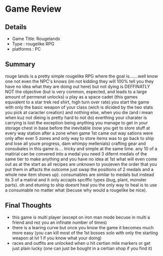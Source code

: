 # Game Review

## Details

* Game Title: Rougelands
* Type : rougelike RPG
* platforms : PC


## Summary
rouge lands is a pretty simple rougelike RPG where the goal is.......well know one not even the NPC's knows (im not kidding they will 100% tell you they have no idea what they are doing out here) but not dying is DEFFINATLY NOT the objective (but is very common, expected, and leads to a large amount of permenat unlocks) u play as a space cadet (this games equvalent to a star trek red shirt, high turn over rate).you start the game with only the basic weapon of your class (wich is dicided by the two stats you pick at caracter creation) and nothing else, when you die (and i mean when kuz not dieing is pretty hard to not do) everthing your charater is carrying is lost the exception being anything you manage to get in your storage chest in base before the inevitable (now you get to store stuff at every way station after a zone when game 1st came out way sations were only after ever 5 zones and only way to store items was to go back to ship and lose all youre progress, dam whimpy mellenials) crafting gear and consubales in this game is.... tricky and simple at the same time. any 10 of a matirial can be convered into a medal you need 3 difernt medals of the same tier to make anything and you have no idea at 1st what will even come out as at the start as all recipes are unknown to you(even the order that you put them in affacts the outcome just swap the positions of 2 medals and a whole new item shows up). consumables are similar to medals but instead its 3 of a matiral and it only accapts spciffic types (bug, plant, monster parts). oh and etuning to ship doesnt heal you the only way to heal is to use a consumable no matter what (becuse why would a rougelike be nice).

## Final Thoughts
* this game is multi player (except on iron man mode becuse in multi a friend and rez you an infinate number of times)
* there is a learing curve but once you know the game it becomes much more easy (you can kill most of the 1st bosses solo with only the starting weapon at lvl 1 if you know what your doing)
* races and outfits are unlocked when u hit certian mile markers or get just plain lucky (one can just be bought in a certian shop if you find it)
